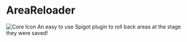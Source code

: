 # AreaReloader
![Core Icon](https://media.discordapp.net/attachments/595194807932944385/614115793382146058/AR.png)
An easy to use Spigot plugin to roll back areas at the stage they were saved!
